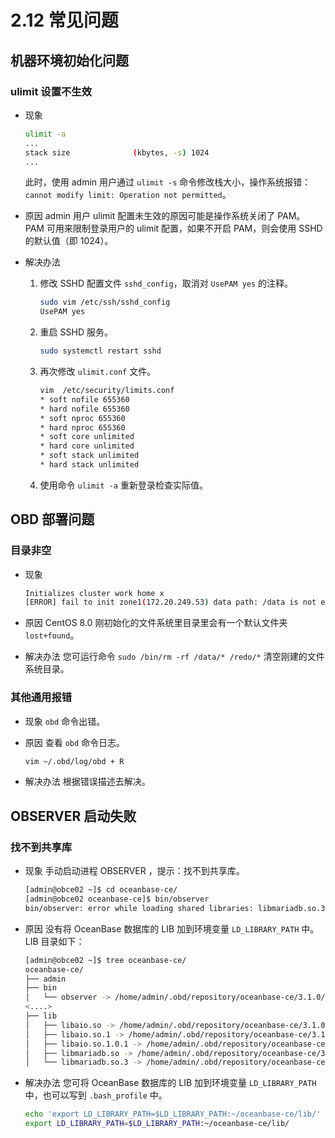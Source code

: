 # 2.12 常见问题

## 机器环境初始化问题

### ulimit 设置不生效

* 现象
  
  ```bash
  ulimit -a
  ...
  stack size              (kbytes, -s) 1024
  ...
  ```

  此时，使用 admin 用户通过 `ulimit -s` 命令修改栈大小，操作系统报错：`cannot modify limit: Operation not permitted`。
* 原因
  admin 用户 ulimit 配置未生效的原因可能是操作系统关闭了 PAM。
  PAM 可用来限制登录用户的 ulimit 配置，如果不开启 PAM，则会使用 SSHD 的默认值（即 1024）。
* 解决办法
  1. 修改 SSHD 配置文件 `sshd_config`，取消对 `UsePAM yes` 的注释。

     ```bash
     sudo vim /etc/ssh/sshd_config
     UsePAM yes
     ```

  2. 重启 SSHD 服务。

     ```bash
     sudo systemctl restart sshd
     ```

  3. 再次修改 `ulimit.conf` 文件。

     ```bash
     vim  /etc/security/limits.conf
     * soft nofile 655360
     * hard nofile 655360
     * soft nproc 655360
     * hard nproc 655360
     * soft core unlimited
     * hard core unlimited
     * soft stack unlimited
     * hard stack unlimited
     ```

  4. 使用命令 `ulimit -a` 重新登录检查实际值。

## OBD 部署问题

### 目录非空

* 现象

  ```bash
  Initializes cluster work home x
  [ERROR] fail to init zone1(172.20.249.53) data path: /data is not empty
  ```

* 原因
  CentOS 8.0 刚初始化的文件系统里目录里会有一个默认文件夹 `lost+found`。
* 解决办法
  您可运行命令 `sudo /bin/rm -rf /data/* /redo/*` 清空刚建的文件系统目录。

### 其他通用报错

* 现象
  `obd` 命令出错。
* 原因
  查看 `obd` 命令日志。

  ```bash
  vim ~/.obd/log/obd + R
  ```

* 解决办法
  根据错误描述去解决。

## OBSERVER 启动失败

### 找不到共享库

* 现象
  手动启动进程 OBSERVER ，提示：找不到共享库。

  ```bash
  [admin@obce02 ~]$ cd oceanbase-ce/
  [admin@obce02 oceanbase-ce]$ bin/observer
  bin/observer: error while loading shared libraries: libmariadb.so.3: cannot open shared object file: No such file or directory
  ```

* 原因
  没有将 OceanBase 数据库的 LIB 加到环境变量 `LD_LIBRARY_PATH` 中。
  LIB 目录如下：

  ```bash
  [admin@obce02 ~]$ tree oceanbase-ce/
  oceanbase-ce/
  ├── admin
  ├── bin
  │   └── observer -> /home/admin/.obd/repository/oceanbase-ce/3.1.0/84bd2fe27f8b8243cc57d8a3f68b4c50f94aab80/bin/observer
  <....>
  ├── lib
  │   ├── libaio.so -> /home/admin/.obd/repository/oceanbase-ce/3.1.0/84bd2fe27f8b8243cc57d8a3f68b4c50f94aab80/lib/libaio.so
  │   ├── libaio.so.1 -> /home/admin/.obd/repository/oceanbase-ce/3.1.0/84bd2fe27f8b8243cc57d8a3f68b4c50f94aab80/lib/libaio.so.1
  │   ├── libaio.so.1.0.1 -> /home/admin/.obd/repository/oceanbase-ce/3.1.0/84bd2fe27f8b8243cc57d8a3f68b4c50f94aab80/lib/libaio.so.1.0.1
  │   ├── libmariadb.so -> /home/admin/.obd/repository/oceanbase-ce/3.1.0/84bd2fe27f8b8243cc57d8a3f68b4c50f94aab80/lib/libmariadb.so
  │   └── libmariadb.so.3 -> /home/admin/.obd/repository/oceanbase-ce/3.1.0/84bd2fe27f8b8243cc57d8a3f68b4c50f94aab80/lib/libmariadb.so.3
  ```

* 解决办法
  您可将 OceanBase 数据库的 LIB 加到环境变量 `LD_LIBRARY_PATH` 中，也可以写到 `.bash_profile` 中。

  ```bash
  echo 'export LD_LIBRARY_PATH=$LD_LIBRARY_PATH:~/oceanbase-ce/lib/' >> ~/.bash_profile
  export LD_LIBRARY_PATH=$LD_LIBRARY_PATH:~/oceanbase-ce/lib/
  ```
